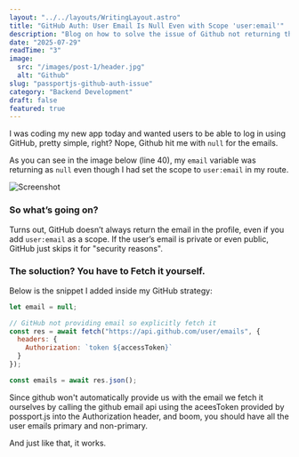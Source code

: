 ```yaml
---
layout: "../../layouts/WritingLayout.astro"
title: "GitHub Auth: User Email Is Null Even with Scope 'user:email'"
description: "Blog on how to solve the issue of Github not returning the user email in passport.js, even with the scope 'user:email'"
date: "2025-07-29"
readTime: "3"
image:
  src: "/images/post-1/header.jpg"
  alt: "Github"
slug: "passportjs-github-auth-issue"
category: "Backend Development"
draft: false
featured: true
---
```


I was coding my new app today and wanted users to be able to log in using GitHub, pretty simple, right? Nope, Github hit me with `null` for the emails. 

As you can see in the image below (line 40), my `email` variable was returning as `null` even though I had set the scope to `user:email` in my route.
 

![Screenshot](/images/post-1/1.png)



### So what’s going on?

Turns out, GitHub doesn’t always return the email in the profile, even if you add `user:email` as a scope. If the user’s email is private or even public, GitHub just skips it for "security reasons".


### The soluction? You have to Fetch it yourself.

Below is the snippet I added inside my GitHub strategy:

```js
let email = null;        

// GitHub not providing email so explicitly fetch it
const res = await fetch("https://api.github.com/user/emails", {
  headers: {
    Authorization: `token ${accessToken}`
  }
});

const emails = await res.json();
```

Since github won't automatically provide us with the email we fetch it ourselves by calling the github email api using the aceesToken provided by possport.js into the Authorization header, and boom,  you should have all the user emails primary and non-primary.


And just like that, it works.